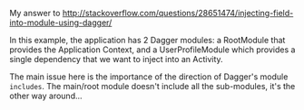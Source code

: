 My answer to http://stackoverflow.com/questions/28651474/injecting-field-into-module-using-dagger/

In this example, the application has 2 Dagger modules: a RootModule that provides the Application Context, and a UserProfileModule which provides a single dependency that we want to inject into an Activity.

The main issue here is the importance of the direction of Dagger's module `includes`. The main/root module doesn't include all the sub-modules, it's the other way around...

